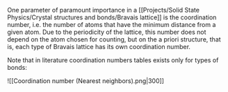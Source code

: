 One parameter of paramount importance in a [[Projects/Solid State Physics/Crystal structures and bonds/Bravais lattice]] is the coordination number, i.e. the number of atoms that have the minimum distance from a given atom.
Due to the periodicity of the lattice, this number does not depend on the atom chosen for counting, but on the a priori structure, that is, each type of Bravais lattice has its own coordination number.

Note that in literature coordination numbers tables exists only for types of bonds:

![[Coordination number (Nearest neighbors).png|300]]
